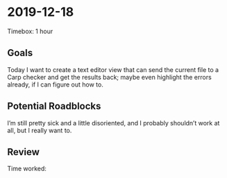 # 2019-12-18

Timebox: 1 hour

## Goals

Today I want to create a text editor view that can send the current file to a
Carp checker and get the results back; maybe even highlight the errors already,
if I can figure out how to.

## Potential Roadblocks

I’m still pretty sick and a little disoriented, and I probably shouldn’t work
at all, but I really want to.

## Review

Time worked:
